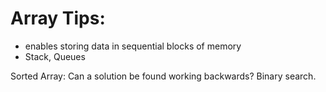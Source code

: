 # Array Tips:

- enables storing data in sequential blocks of memory
- Stack, Queues

Sorted Array:
Can a solution be found working backwards?
Binary search.
